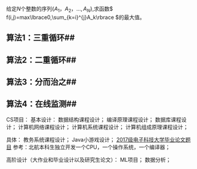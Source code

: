 给定$N$个整数的序列$\lbrace A_1，A_2，...,A_N \rbrace$,求函数$ f(i,j)=max\lbrace0,\sum_{k=i}^{j}A_k\rbrace $的最大值。
## 算法1：三重循环##
## 算法2：二重循环##
## 算法3：分而治之##
## 算法4：在线监测##

CS项目：
基本设计：
数据结构课程设计；
编译原理课程设计；
数据库课程设计；
计算机网络课程设计；
计算机系统课程设计；
计算机组成原理课程设计；

具体：
教务系统课程设计；
Java小游戏设计；
[2017级电子科技大学毕业论文题目](https://wenku.baidu.com/view/409b3750dcccda38376baf1ffc4ffe473368fdb9.html)
参考：北航本科生独立开发一个CPU，一个操作系统，一个编译器；

高阶设计（大作业和毕业设计以及研究生论文）：
ML项目；
数据分析；
